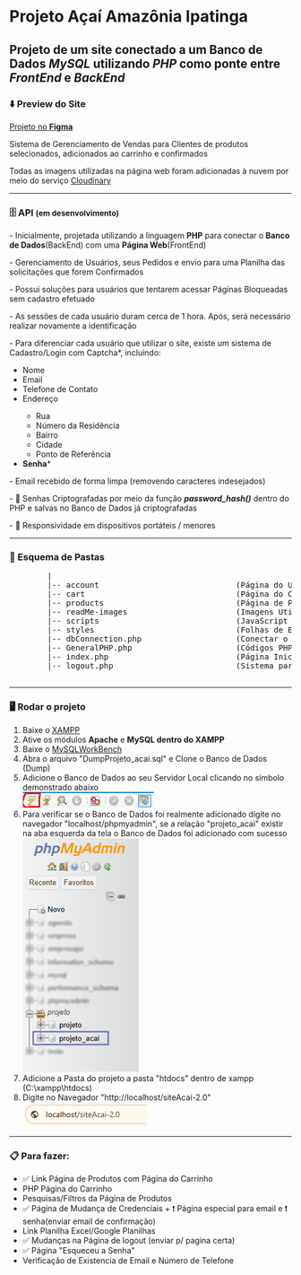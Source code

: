 # Projeto Açaí Amazônia Ipatinga
<h2>Projeto de um site conectado a um Banco de Dados <em>MySQL</em> utilizando <em>PHP</em> como ponte entre <em>FrontEnd</em> e <em>BackEnd</em></h2>
<h3>⬇️ Preview do Site</h3>

<a href="https://www.figma.com/design/KG2g0vrnxkWhpYED4uM7DG/Projeto-A%C3%A7a%C3%AD?node-id=0-1&p=f&t=wKqWymchvS68Lj0V-0">
    Projeto no <strong>Figma</strong>
</a>

<p>Sistema de Gerenciamento de Vendas para Clientes de produtos selecionados, adicionados ao carrinho e confirmados</p>
<p>
    Todas as imagens utilizadas na página web foram adicionadas à nuvem por meio do serviço 
    <a href="https://cloudinary.com/">Cloudinary</a>
</p>

<hr>

<h3>🗄️ API <small>(em desenvolvimento)</small></h3>
<p>
    - Inicialmente, projetada utilizando a linguagem <strong>PHP</strong> para conectar o <strong>Banco de Dados</strong>(BackEnd) com uma <strong>Página Web</strong>(FrontEnd)
</p>
<p>- Gerenciamento de Usuários, seus Pedidos e envio para uma Planilha das solicitações que forem Confirmados</p>
<p>- Possui soluções para usuários que tentarem acessar Páginas Bloqueadas sem cadastro efetuado</p>
<p>- As sessões de cada usuário duram cerca de 1 hora. Após, será necessário realizar novamente a identificação</p>
<p>- Para diferenciar cada usuário que utilizar o site, existe um sistema de Cadastro/Login com Captcha*, incluindo: </p>
<ul>
    <li>Nome</li>
    <li>Email</li>
    <li>Telefone de Contato</li>
    <li>Endereço</li>
    <ul>
        <li>Rua</li>
        <li>Número da Residência</li>
        <li>Bairro</li>
        <li>Cidade</li>
        <li>Ponto de Referência</li>
    </ul>
    <li><strong>Senha</strong>*</li>
</ul>
<p>- Email recebido de forma limpa (removendo caracteres indesejados)</p>
<p>
    - 🔐 Senhas Criptografadas por meio da função <strong><em>password_hash()</em></strong> dentro do PHP e salvas no Banco de Dados já criptografadas
</p>

<p>- 📱  Responsividade em dispositivos portáteis / menores</p>

<hr>

<h3>📂 Esquema de Pastas</h3>
    <pre>
        |
        |-- account                             (Página do Usuário)
        |-- cart                                (Página do Carrinho)
        |-- products                            (Página de Produtos)
        |-- readMe-images                       (Imagens Utilizadas no ReadMe.md)
        |-- scripts                             (JavaScript utilizado nas páginas)
        |-- styles                              (Folhas de Estilo utilizadas nas páginas)
        |-- dbConnection.php                    (Conectar o Banco de Dados com o FrontEnd)
        |-- GeneralPHP.php                      (Códigos PHP utilizados em mais de uma página)
        |-- index.php                           (Página Inicial)
        |-- logout.php                          (Sistema para deslogar um usuário)
    </pre>
<hr>

<h3>🖥️ Rodar o projeto</h3>
<ol>
    <li>Baixe o <a href="https://www.youtube.com/watch?v=0Y9OZ0vc1SU&t=213s">XAMPP</a></li>
    <li>Ative os módulos <strong>Apache</strong> e <strong>MySQL dentro do XAMPP</strong></li>
    <li>Baixe o <a href="https://www.youtube.com/watch?v=a5ul8o76Hqw&t=13s">MySQLWorkBench</a></li>
    <li>Abra o arquivo "DumpProjeto_acai.sql" e Clone o Banco de Dados (Dump)</li>
    <li>
        Adicione o Banco de Dados ao seu Servidor Local clicando no símbolo demonstrado abaixo <br> 
        <img src="readMe-images/dump.png" alt="Dump DataBase"></img>
    </li>
    <li>
        Para verificar se o Banco de Dados foi realmente adicionado digite no navegador "localhost/phpmyadmin", se a relação "projeto_acai" existir
        na aba esquerda da tela o Banco de Dados foi adicionado com sucesso <img src="readMe-images/phpmyadmin.png" alt="PHPMyAdmin Preview"></img>
    </li>
    <li>Adicione a Pasta do projeto a pasta "htdocs" dentro de xampp (C:\xampp\htdocs)</li>
    <li>
        Digite no Navegador "http://localhost/siteAcai-2.0"
        <img src="readMe-images/local.png" alt=""></img>
    </li>
</ol>

<hr>


<h3>📋 Para fazer: </h3>
<ul>
    <li>✅ Link Página de Produtos com Página do Carrinho</li>
    <li>PHP Página do Carrinho</li>
    <li>Pesquisas/Filtros da Página de Produtos</li>
    <li>✅ Página de Mudança de Credenciais + ❗ Página especial para email e ❗ senha(enviar email de confirmação)</li>
    <li>Link Planilha Excel/Google Planilhas</li>
    <li>✅ Mudanças na Página de logout (enviar p/ pagina certa)</li>
    <li>✅ Página "Esqueceu a Senha"</li>
    <li>Verificação de Existencia de Email e Número de Telefone</li>
</ul>